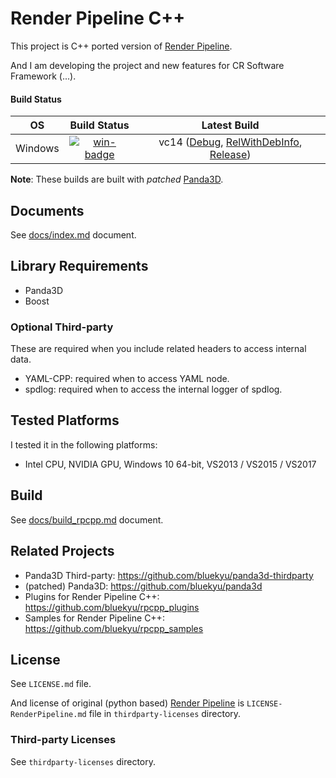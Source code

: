 # Render Pipeline C++

This project is C++ ported version of [Render Pipeline](https://github.com/tobspr/RenderPipeline).

And I am developing the project and new features for CR Software Framework (...).

#### Build Status
| OS       | Build Status             | Latest Build                                                                    |
| :------: | :----------------------: | :-----------------------------------------------------------------------------: |
| Windows  | [![win-badge]][win-link] | vc14 ([Debug][win-debug], [RelWithDebInfo][win-reldeb], [Release][win-release]) |

[win-badge]: https://ci.appveyor.com/api/projects/status/uo5j9rd751aux6l1/branch/master?svg=true "AppVeyor build status"
[win-link]: https://ci.appveyor.com/project/bluekyu/render-pipeline-cpp/branch/master "AppVeyor build link"
[win-debug]: https://ci.appveyor.com/api/projects/bluekyu/render-pipeline-cpp/artifacts/render_pipeline_cpp.7z?branch=master&job=Configuration%3A+Debug "Download latest build (Debug)"
[win-reldeb]: https://ci.appveyor.com/api/projects/bluekyu/render-pipeline-cpp/artifacts/render_pipeline_cpp.7z?branch=master&job=Configuration%3A+RelWithDebInfo "Download latest build (RelWithDebInfo)"
[win-release]: https://ci.appveyor.com/api/projects/bluekyu/render-pipeline-cpp/artifacts/render_pipeline_cpp.7z?branch=master&job=Configuration%3A+Release "Download latest build (Release)"

**Note**: These builds are built with *patched* [Panda3D](https://github.com/bluekyu/panda3d).



## Documents
See [docs/index.md](docs/index.md) document.



## Library Requirements
- Panda3D
- Boost

### Optional Third-party
These are required when you include related headers to access internal data.

- YAML-CPP: required when to access YAML node.
- spdlog: required when to access the internal logger of spdlog.



## Tested Platforms
I tested it in the following platforms:
- Intel CPU, NVIDIA GPU, Windows 10 64-bit, VS2013 / VS2015 / VS2017



## Build
See [docs/build_rpcpp.md](docs/build_rpcpp.md) document.



## Related Projects
- Panda3D Third-party: https://github.com/bluekyu/panda3d-thirdparty
- (patched) Panda3D: https://github.com/bluekyu/panda3d
- Plugins for Render Pipeline C++: https://github.com/bluekyu/rpcpp_plugins
- Samples for Render Pipeline C++: https://github.com/bluekyu/rpcpp_samples



## License
See `LICENSE.md` file.

And license of original (python based) [Render Pipeline](https://github.com/tobspr/RenderPipeline)
is `LICENSE-RenderPipeline.md` file in `thirdparty-licenses` directory.

### Third-party Licenses
See `thirdparty-licenses` directory.
